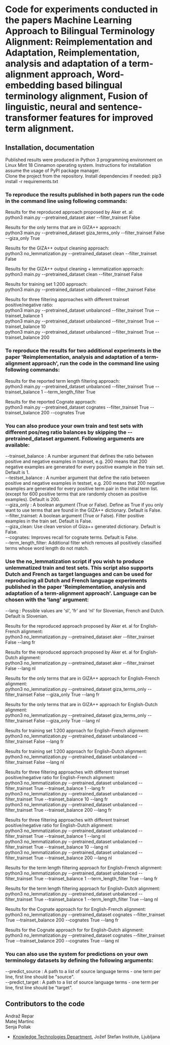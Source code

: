# Code for experiments conducted in the papers Machine Learning Approach to Bilingual Terminology Alignment: Reimplementation and Adaptation, Reimplementation, analysis and adaptation of a term-alignment approach, Word-embedding based bilingual terminology alignment, Fusion of linguistic, neural and sentence-transformer features for improved term alignment.


## Installation, documentation ##

Published results were produced in Python 3 programming environment on Linux Mint 18 Cinnamon operating system. Instructions for installation assume the usage of PyPI package manager.<br/>
Clone the project from the repository.
Install dependencies if needed: pip3 install -r requirements.txt

### To reproduce the results published in both papers run the code in the command line using following commands: ###

Results for the reproduced approach proposed by Aker et. al:<br/>
python3 main.py --pretrained_dataset aker --filter_trainset False

Results for the only terms that are in GIZA++ approach:<br/>
python3 main.py --pretrained_dataset giza_terms_only --filter_trainset False --giza_only True

Results for the GIZA++ output cleaning approach:<br/>
python3 no_lemmatization.py --pretrained_dataset clean --filter_trainset False

Results for the GIZA++ output cleaning + lemmatization approach:<br/>
python3 main.py --pretrained_dataset clean --filter_trainset False

Results for training set 1:200 approach:<br/>
python3 main.py --pretrained_dataset unbalanced --filter_trainset False

Results for three filtering approaches with different trainset positive/negative ratio:<br/>
python3 main.py --pretrained_dataset unbalanced --filter_trainset True --trainset_balance 1<br/>
python3 main.py --pretrained_dataset unbalanced --filter_trainset True --trainset_balance 10<br/>
python3 main.py --pretrained_dataset unbalanced --filter_trainset True --trainset_balance 200

### To reproduce the results for two additional experiments in the paper 'Reimplementation, analysis and adaptation of a term-alignment approach',  run the code in the command line using following commands: ###

Results for the reported term length filtering approach:<br/>
python3 main.py --pretrained_dataset unbalanced --filter_trainset True --trainset_balance 1 --term_length_filter True

Results for the reported Cognate approach:<br/>
python3 main.py --pretrained_dataset cognates --filter_trainset True --trainset_balance 200 --cognates True



### You can also produce your own train and test sets with different pos/neg ratio balances by skipping the --pretrained_dataset argument. Following arguments are available: ###

--trainset_balance : A number argument that defines the ratio between positive and negative examples in trainset, e.g. 200 means that 200 negative examples are generated for every positive example in the train set. Default is 1.<br/>
--testset_balance : A number argument that define the ratio between positive and negative examples in testset, e.g. 200 means that 200 negative examples are generated for every positive term pair in the initial term list.<br/>
                   (except for 600 positive terms that are randomly chosen as positive examples). Default is 200.<br/>
--giza_only : A boolean argument (True or False). Define as True if you only want to use terms that are found in the GIZA++ dictionary. Default is False.<br/>
--filter_trainset: A boolean argument (True or False). Filter positive examples in the train set. Default is False.<br/>
--giza_clean: Use clean version of Giza++ generated dictionary. Default is False.<br/>
--cognates: Improves recall for cognate terms. Default is False.<br/>
--term_length_filter: Additional filter which removes all positively classified terms whose word length do not match.<br/>


### Use the no_lemmatization script if you wish to produce unlemmatized train and test sets. This script also supports Dutch and French as target languages and can be used for reproducing all Dutch and French language experiments published in the paper 'Reimplementation, analysis and adaptation of a term-alignment approach'. Language can be chosen with the 'lang' argument: ###
--lang : Possible values are 'sl', 'fr' and 'nl' for Slovenian, French and Dutch. Default is Slovenian.

Results for the reproduced approach proposed by Aker et. al for English-French alignment:<br/>
python3 no_lemmatization.py --pretrained_dataset aker --filter_trainset False --lang fr

Results for the reproduced approach proposed by Aker et. al for English-Dutch alignment:<br/>
python3 no_lemmatization.py --pretrained_dataset aker --filter_trainset False --lang nl

Results for the only terms that are in GIZA++ approach for English-French alignment:<br/>
python3 no_lemmatization.py --pretrained_dataset giza_terms_only --filter_trainset False --giza_only True --lang fr

Results for the only terms that are in GIZA++ approach for English-Dutch alignment:<br/>
python3 no_lemmatization.py --pretrained_dataset giza_terms_only --filter_trainset False --giza_only True --lang nl

Results for training set 1:200 approach for English-French alignment:<br/>
python3 no_lemmatization.py --pretrained_dataset unbalanced --filter_trainset False --lang fr

Results for training set 1:200 approach for English-Dutch alignment:<br/>
python3 no_lemmatization.py --pretrained_dataset unbalanced --filter_trainset False --lang nl

Results for three filtering approaches with different trainset positive/negative ratio for English-French alignment:<br/>
python3 no_lemmatization.py --pretrained_dataset unbalanced --filter_trainset True --trainset_balance 1 --lang fr<br/>
python3 no_lemmatization.py --pretrained_dataset unbalanced --filter_trainset True --trainset_balance 10 --lang fr<br/>
python3 no_lemmatization.py --pretrained_dataset unbalanced --filter_trainset True --trainset_balance 200 --lang fr

Results for three filtering approaches with different trainset positive/negative ratio for English-Dutch alignment:<br/>
python3 no_lemmatization.py --pretrained_dataset unbalanced --filter_trainset True --trainset_balance 1 --lang nl<br/>
python3 no_lemmatization.py --pretrained_dataset unbalanced --filter_trainset True --trainset_balance 10 --lang nl<br/>
python3 no_lemmatization.py --pretrained_dataset unbalanced --filter_trainset True --trainset_balance 200 --lang nl

Results for the term length filtering approach for English-French alignment:<br/>
python3 no_lemmatization.py --pretrained_dataset unbalanced --filter_trainset True --trainset_balance 1 --term_length_filter True --lang fr

Results for the term length filtering approach for English-Dutch alignment:<br/>
python3 no_lemmatization.py --pretrained_dataset unbalanced --filter_trainset True --trainset_balance 1 --term_length_filter True --lang nl

Results for the  Cognate approach for for English-French alignment:<br/>
python3 no_lemmatization.py --pretrained_dataset cognates --filter_trainset True --trainset_balance 200 --cognates True --lang fr

Results for the  Cognate approach for for English-Dutch alignment:<br/>
python3 no_lemmatization.py --pretrained_dataset cognates --filter_trainset True --trainset_balance 200 --cognates True --lang nl


### You can also use the system for predictions on your own terminology datasets by defining the following arguments: ###
--predict_source : A path to a list of source language terms - one term per line, first line should be "source".<br/>
--predict_target : A path to a list of source language terms - one term per line, first line should be "target".




## Contributors to the code ##

Andraž Repar<br/>
Matej Martinc<br/>
Senja Pollak

* [Knowledge Technologies Department](http://kt.ijs.si), Jožef Stefan Institute, Ljubljana

